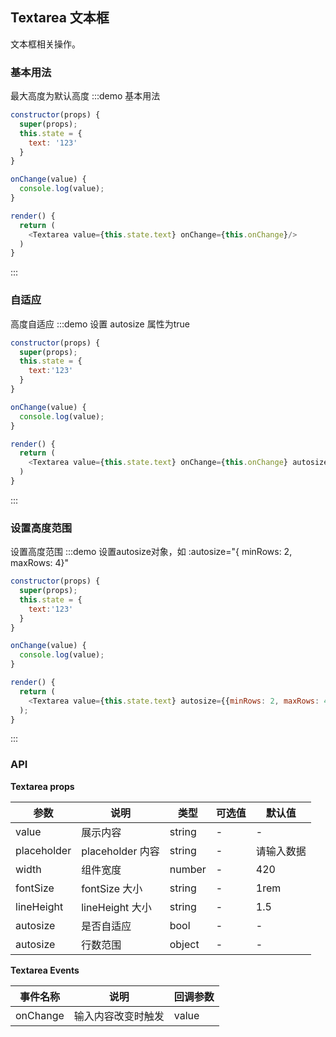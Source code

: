 ## Textarea 文本框

文本框相关操作。


### 基本用法
最大高度为默认高度
:::demo 基本用法
```js
constructor(props) {
  super(props);
  this.state = {
    text: '123'
  }
}

onChange(value) {
  console.log(value);
}

render() {
  return (
    <Textarea value={this.state.text} onChange={this.onChange}/>
  )
}
```
:::


### 自适应
高度自适应
:::demo 设置 autosize 属性为true
```js
constructor(props) {
  super(props);
  this.state = {
    text:'123'
  }
}

onChange(value) {
  console.log(value);
}

render() {
  return (
    <Textarea value={this.state.text} onChange={this.onChange} autosize/>
  )
}
```
:::



### 设置高度范围
设置高度范围
:::demo 设置autosize对象，如 :autosize="{ minRows: 2, maxRows: 4}"
```js
constructor(props) {
  super(props);
  this.state = {
    text:'123'
  }
}

onChange(value) {
  console.log(value);
}

render() {
  return (
    <Textarea value={this.state.text} autosize={{minRows: 2, maxRows: 4}} onChange={this.onChange}/>
  );
}
```
:::


### API

**Textarea props**

| 参数      | 说明          | 类型      | 可选值                           | 默认值  |
|---------- |-------------- |---------- |--------------------------------  |-------- |
| value | 展示内容 | string | - | - |
| placeholder | placeholder 内容 | string | - | 请输入数据 |
| width | 组件宽度 | number | - | 420 |
| fontSize | fontSize 大小 | string | - | 1rem |
| lineHeight | lineHeight 大小 | string | - | 1.5 |
| autosize | 是否自适应 | bool | - | - |
| autosize | 行数范围 | object | - | - |

**Textarea Events**

| 事件名称 | 说明 | 回调参数 |
|---------- |-------- |---------- |
| onChange | 输入内容改变时触发 | value |



